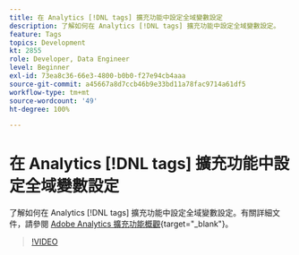 ```yaml
---
title: 在 Analytics [!DNL tags] 擴充功能中設定全域變數設定
description: 了解如何在 Analytics [!DNL tags] 擴充功能中設定全域變數設定。
feature: Tags
topics: Development
kt: 2855
role: Developer, Data Engineer
level: Beginner
exl-id: 73ea8c36-66e3-4800-b0b0-f27e94cb4aaa
source-git-commit: a45667a8d7ccb46b9e33bd11a78fac9714a61df5
workflow-type: tm+mt
source-wordcount: '49'
ht-degree: 100%

---
```


# 在 Analytics [!DNL tags] 擴充功能中設定全域變數設定

了解如何在 Analytics [!DNL tags] 擴充功能中設定全域變數設定。有關詳細文件，請參閱 [Adobe Analytics 擴充功能概觀](https://experienceleague.adobe.com/docs/experience-platform/tags/extensions/client/analytics/overview.html?lang=zh-Hant){target="_blank"}。

>[!VIDEO](https://video.tv.adobe.com/v/27181/?quality=12&learn=on)
